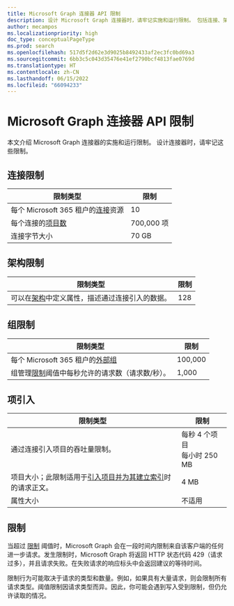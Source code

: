 ```yaml
---
title: Microsoft Graph 连接器 API 限制
description: 设计 Microsoft Graph 连接器时，请牢记实施和运行限制。 包括连接、架构和组限制。
author: mecampos
ms.localizationpriority: high
doc_type: conceptualPageType
ms.prod: search
ms.openlocfilehash: 517d5f2d62e3d9025b8492433af2ec3fc0bd69a3
ms.sourcegitcommit: 6bb3c5c043d35476e41ef2790bcf4813fae0769d
ms.translationtype: HT
ms.contentlocale: zh-CN
ms.lasthandoff: 06/15/2022
ms.locfileid: "66094233"
---
```

# <a name="microsoft-graph-connectors-api-limits"></a>Microsoft Graph 连接器 API 限制

本文介绍 Microsoft Graph 连接器的实施和运行限制。 设计连接器时，请牢记这些限制。

## <a name="connection-limits"></a>连接限制

| 限制类型 | 限制 |
| ---------- | ----- |
| 每个 Microsoft 365 租户的[连接](/graph/api/resources/externalconnectors-externalconnection)资源 | 10 |
| 每个连接的[项目数](/graph/api/resources/externalconnectors-externalitem) | 700,000 项 |
| 连接字节大小 | 70 GB |

## <a name="schema-limits"></a>架构限制

| 限制类型 | 限制 |
| ---------- | ----- |
| 可以在[架构](/graph/api/resources/externalconnectors-schema)中定义属性，描述通过连接引入的数据。 | 128 |

## <a name="group-limits"></a>组限制

| 限制类型 | 限制 |
| ---------- | ----- |
| 每个 Microsoft 365 租户的[外部组](/graph/api/resources/externalconnectors-externalgroup) | 100,000 | 
| 组管理[限制](#throttling)阈值中每秒允许的请求数（请求数/秒）。 | 1,000 |

## <a name="item-ingestion"></a>项引入

| 限制类型 | 限制 |
| ---------- | ----- |
| 通过连接引入项目的吞吐量限制。 | 每秒 4 个项目 <br> 每小时 250 MB |
| 项目大小；此限制适用于[引入项目并为其建立索引](/graph/api/externalconnectors-externalconnection-put-items)时的请求正文。 | 4 MB |
| 属性大小 | 不适用 |

## <a name="throttling"></a>限制

当超过 [限制](throttling.md) 阈值时，Microsoft Graph 会在一段时间内限制来自该客户端的任何进一步请求。发生限制时，Microsoft Graph 将返回 HTTP 状态代码 429（请求过多），并且请求失败。在失败请求的响应标头中会返回建议的等待时间。

限制行为可能取决于请求的类型和数量。例如，如果具有大量请求，则会限制所有请求类型。阈值限制因请求类型而异。因此，你可能会遇到写入受到限制，但仍允许读取的情况。

